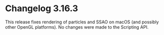 # Changelog 3.16.3
This release fixes rendering of particles and SSAO on macOS (and possibly other OpenGL platforms). No changes were made to the Scripting API.
